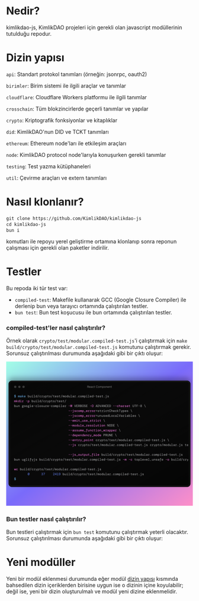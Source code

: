 # Nedir?
kimlikdao-js, KimlikDAO projeleri için gerekli olan javascript modüllerinin tutulduğu repodur.

# Dizin yapısı

`api`: Standart protokol tanımları (örneğin: jsonrpc, oauth2)

`birimler`: Birim sistemi ile ilgili araçlar ve tanımlar

`cloudflare`: Cloudflare Workers platformu ile ilgili tanımlar

`crosschain`: Tüm blokzincirlerde geçerli tanımlar ve yapılar

`crypto`: Kriptografik fonksiyonlar ve kitaplıklar

`did`: KimlikDAO'nun DID ve TCKT tanımları

`ethereum`: Ethereum node'ları ile etkileşim araçları

`node`: KimlikDAO protocol node'larıyla konuşurken gerekli tanımlar

`testing`: Test yazma kütüphaneleri

`util`: Çevirme araçları ve extern tanımları

# Nasıl klonlanır?

```shell 
git clone https://github.com/KimlikDAO/kimlikdao-js
cd kimlikdao-js
bun i
``` 
komutları ile repoyu yerel geliştirme ortamına klonlanıp sonra reponun çalışması için gerekli olan paketler indirilir.

# Testler

Bu repoda iki tür test var:
* `compiled-test`: Makefile kullanarak GCC (Google Closure Compiler) ile derlenip bun veya tarayıcı ortamında çalıştırılan testler.
* `bun test`: Bun test koşucusu ile bun ortamında çalıştırılan testler.

### compiled-test'ler nasıl çalıştırılır?

Örnek olarak `crypto/test/modular.compiled-test.js`'i çalıştırmak için `make build/crypto/test/modular.compiled-test.js` komutunu çalıştırmak gerekir. Sorunsuz çalıştırılması durumunda aşağıdaki gibi bir çıktı oluşur:

![](.github/img/modular.compiled-test.png "Örnek modular.compiled-test.js çıktısı")

### Bun testler nasıl çalıştırılır?

Bun testleri çalıştırmak için `bun test` komutunu çalıştırmak yeterli olacaktır. Sorunsuz çalıştırılması durumunda aşağıdaki gibi bir çıktı oluşur:

# Yeni modüller

Yeni bir modül eklenmesi durumunda eğer modül [dizin yapısı](#Dizin-yapısı) kısmında bahsedilen dizin içeriklerden birisine uygun ise o dizinin içine koyulabilir; değil ise, yeni bir dizin oluşturulmalı ve modül yeni dizine eklenmelidir.
